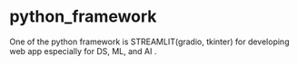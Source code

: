 # python_framework
One of the python framework is STREAMLIT(gradio, tkinter) for developing web app especially for DS, ML, and AI .
